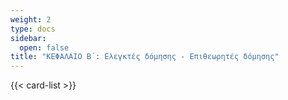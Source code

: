 ```yaml
---
weight: 2
type: docs
sidebar:
  open: false
title: "ΚΕΦΑΛΑΙΟ Β΄: Ελεγκτές δόμησης - Επιθεωρητές δόμησης"
---
```


{{< card-list >}}

